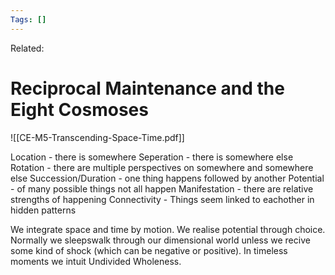 ```yaml
---
Tags: []
---
```

Related: 
# Reciprocal Maintenance and the Eight Cosmoses

![[CE-M5-Transcending-Space-Time.pdf]]

Location - there is somewhere
Seperation - there is somewhere else
Rotation -  there are multiple perspectives on somewhere and somewhere else
Succession/Duration - one thing happens followed by another
Potential - of many possible things not all happen
Manifestation - there are relative strengths of happening
Connectivity - Things seem linked to eachother in hidden patterns 

We integrate space and time by motion. 
We realise potential through choice.
Normally we sleepswalk through our dimensional world unless we recive some kind of shock (which can be negative or positive). 
In timeless moments we intuit Undivided Wholeness.